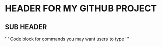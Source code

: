 # HEADER FOR MY GITHUB PROJECT

## SUB HEADER

'''
Code block for commands you may want users to type
'''
